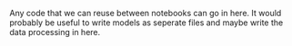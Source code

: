 Any code that we can reuse between notebooks can go in here. 
It would probably be useful to write models as seperate files and maybe write the data processing in here. 